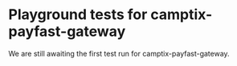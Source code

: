 # Playground tests for camptix-payfast-gateway
We are still awaiting the first test run for camptix-payfast-gateway.
